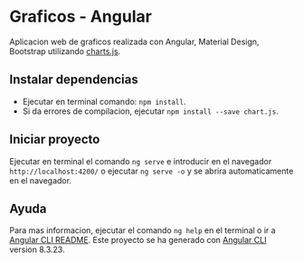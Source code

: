 # Graficos - Angular

Aplicacion web de graficos realizada con Angular, Material Design, Bootstrap utilizando [charts.js](https://www.chartjs.org/).

## Instalar dependencias
- Ejecutar en terminal comando: `npm install`.
- Si da errores de compilacion, ejecutar `npm install --save chart.js`.

## Iniciar proyecto
Ejecutar en terminal el comando `ng serve` e introducir en el navegador `http://localhost:4200/` o ejecutar `ng serve -o` y se abrira automaticamente en el navegador.

## Ayuda
Para mas informacion, ejecutar el comando `ng help` en el terminal o ir a [Angular CLI README](https://github.com/angular/angular-cli/blob/master/README.md).
Este proyecto se ha generado con [Angular CLI](https://github.com/angular/angular-cli) version 8.3.23.
